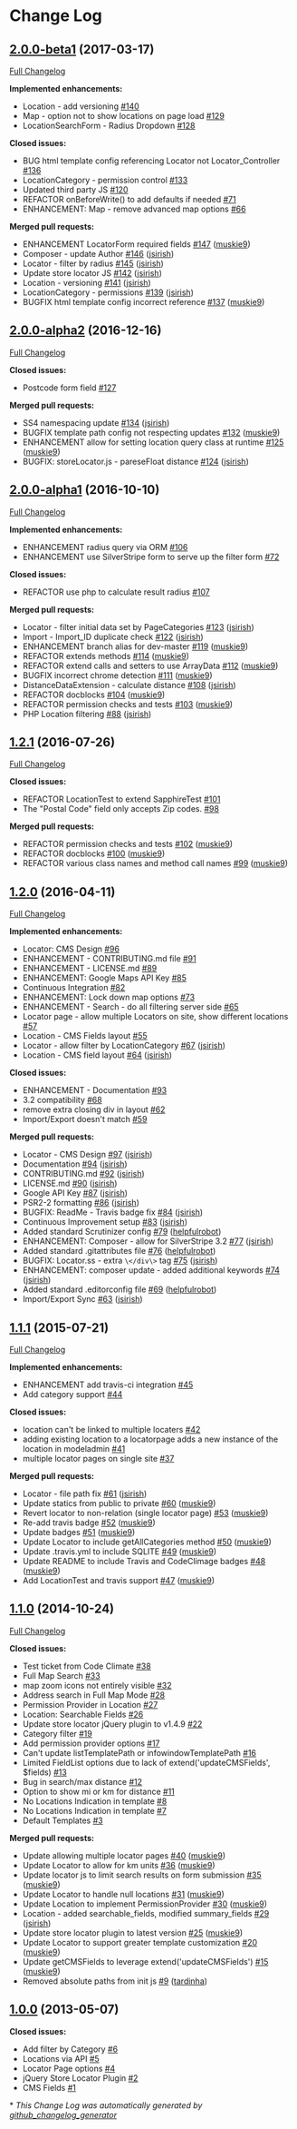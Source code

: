 # Change Log

## [2.0.0-beta1](https://github.com/dynamic/silverstripe-locator/tree/2.0.0-beta1) (2017-03-17)
[Full Changelog](https://github.com/dynamic/silverstripe-locator/compare/2.0.0-alpha2...2.0.0-beta1)

**Implemented enhancements:**

- Location - add versioning [\#140](https://github.com/dynamic/silverstripe-locator/issues/140)
- Map - option not to show locations on page load [\#129](https://github.com/dynamic/silverstripe-locator/issues/129)
- LocationSearchForm - Radius Dropdown [\#128](https://github.com/dynamic/silverstripe-locator/issues/128)

**Closed issues:**

- BUG html template config referencing Locator not Locator\_Controller [\#136](https://github.com/dynamic/silverstripe-locator/issues/136)
- LocationCategory - permission control [\#133](https://github.com/dynamic/silverstripe-locator/issues/133)
- Updated third party JS [\#120](https://github.com/dynamic/silverstripe-locator/issues/120)
- REFACTOR onBeforeWrite\(\) to add defaults if needed [\#71](https://github.com/dynamic/silverstripe-locator/issues/71)
- ENHANCEMENT: Map - remove advanced map options [\#66](https://github.com/dynamic/silverstripe-locator/issues/66)

**Merged pull requests:**

- ENHANCEMENT LocatorForm required fields [\#147](https://github.com/dynamic/silverstripe-locator/pull/147) ([muskie9](https://github.com/muskie9))
- Composer - update Author [\#146](https://github.com/dynamic/silverstripe-locator/pull/146) ([jsirish](https://github.com/jsirish))
- Locator - filter by radius [\#145](https://github.com/dynamic/silverstripe-locator/pull/145) ([jsirish](https://github.com/jsirish))
- Update store locator JS [\#142](https://github.com/dynamic/silverstripe-locator/pull/142) ([jsirish](https://github.com/jsirish))
- Location - versioning [\#141](https://github.com/dynamic/silverstripe-locator/pull/141) ([jsirish](https://github.com/jsirish))
- LocationCategory - permissions [\#139](https://github.com/dynamic/silverstripe-locator/pull/139) ([jsirish](https://github.com/jsirish))
- BUGFIX html template config incorrect reference [\#137](https://github.com/dynamic/silverstripe-locator/pull/137) ([muskie9](https://github.com/muskie9))

## [2.0.0-alpha2](https://github.com/dynamic/silverstripe-locator/tree/2.0.0-alpha2) (2016-12-16)
[Full Changelog](https://github.com/dynamic/silverstripe-locator/compare/2.0.0-alpha1...2.0.0-alpha2)

**Closed issues:**

- Postcode form field [\#127](https://github.com/dynamic/silverstripe-locator/issues/127)

**Merged pull requests:**

- SS4 namespacing update [\#134](https://github.com/dynamic/silverstripe-locator/pull/134) ([jsirish](https://github.com/jsirish))
- BUGFIX template path config not respecting updates [\#132](https://github.com/dynamic/silverstripe-locator/pull/132) ([muskie9](https://github.com/muskie9))
- ENHANCEMENT allow for setting location query class at runtime [\#125](https://github.com/dynamic/silverstripe-locator/pull/125) ([muskie9](https://github.com/muskie9))
- BUGFIX: storeLocator.js - pareseFloat distance [\#124](https://github.com/dynamic/silverstripe-locator/pull/124) ([jsirish](https://github.com/jsirish))

## [2.0.0-alpha1](https://github.com/dynamic/silverstripe-locator/tree/2.0.0-alpha1) (2016-10-10)
[Full Changelog](https://github.com/dynamic/silverstripe-locator/compare/1.2.1...2.0.0-alpha1)

**Implemented enhancements:**

- ENHANCEMENT radius query via ORM [\#106](https://github.com/dynamic/silverstripe-locator/issues/106)
- ENHANCEMENT use SilverStripe form to serve up the filter form [\#72](https://github.com/dynamic/silverstripe-locator/issues/72)

**Closed issues:**

- REFACTOR use php to calculate result radius [\#107](https://github.com/dynamic/silverstripe-locator/issues/107)

**Merged pull requests:**

- Locator - filter initial data set by PageCategories [\#123](https://github.com/dynamic/silverstripe-locator/pull/123) ([jsirish](https://github.com/jsirish))
- Import - Import\_ID duplicate check [\#122](https://github.com/dynamic/silverstripe-locator/pull/122) ([jsirish](https://github.com/jsirish))
- ENHANCEMENT branch alias for dev-master [\#119](https://github.com/dynamic/silverstripe-locator/pull/119) ([muskie9](https://github.com/muskie9))
- REFACTOR extends methods [\#114](https://github.com/dynamic/silverstripe-locator/pull/114) ([muskie9](https://github.com/muskie9))
- REFACTOR extend calls and setters to use ArrayData [\#112](https://github.com/dynamic/silverstripe-locator/pull/112) ([muskie9](https://github.com/muskie9))
- BUGFIX incorrect chrome detection [\#111](https://github.com/dynamic/silverstripe-locator/pull/111) ([muskie9](https://github.com/muskie9))
- DistanceDataExtension - calculate distance [\#108](https://github.com/dynamic/silverstripe-locator/pull/108) ([jsirish](https://github.com/jsirish))
- REFACTOR docblocks [\#104](https://github.com/dynamic/silverstripe-locator/pull/104) ([muskie9](https://github.com/muskie9))
- REFACTOR permission checks and tests [\#103](https://github.com/dynamic/silverstripe-locator/pull/103) ([muskie9](https://github.com/muskie9))
- PHP Location filtering [\#88](https://github.com/dynamic/silverstripe-locator/pull/88) ([jsirish](https://github.com/jsirish))

## [1.2.1](https://github.com/dynamic/silverstripe-locator/tree/1.2.1) (2016-07-26)
[Full Changelog](https://github.com/dynamic/silverstripe-locator/compare/1.2.0...1.2.1)

**Closed issues:**

- REFACTOR LocationTest to extend SapphireTest [\#101](https://github.com/dynamic/silverstripe-locator/issues/101)
- The "Postal Code" field only accepts Zip codes.  [\#98](https://github.com/dynamic/silverstripe-locator/issues/98)

**Merged pull requests:**

- REFACTOR permission checks and tests [\#102](https://github.com/dynamic/silverstripe-locator/pull/102) ([muskie9](https://github.com/muskie9))
- REFACTOR docblocks [\#100](https://github.com/dynamic/silverstripe-locator/pull/100) ([muskie9](https://github.com/muskie9))
- REFACTOR various class names and method call names [\#99](https://github.com/dynamic/silverstripe-locator/pull/99) ([muskie9](https://github.com/muskie9))

## [1.2.0](https://github.com/dynamic/silverstripe-locator/tree/1.2.0) (2016-04-11)
[Full Changelog](https://github.com/dynamic/silverstripe-locator/compare/1.1.1...1.2.0)

**Implemented enhancements:**

- Locator: CMS Design [\#96](https://github.com/dynamic/silverstripe-locator/issues/96)
- ENHANCEMENT - CONTRIBUTING.md file [\#91](https://github.com/dynamic/silverstripe-locator/issues/91)
- ENHANCEMENT - LICENSE.md [\#89](https://github.com/dynamic/silverstripe-locator/issues/89)
- ENHANCEMENT: Google Maps API Key [\#85](https://github.com/dynamic/silverstripe-locator/issues/85)
- Continuous Integration [\#82](https://github.com/dynamic/silverstripe-locator/issues/82)
- ENHANCEMENT: Lock down map options [\#73](https://github.com/dynamic/silverstripe-locator/issues/73)
- ENHANCEMENT - Search - do all filtering server side [\#65](https://github.com/dynamic/silverstripe-locator/issues/65)
- Locator page - allow multiple Locators on site, show different locations [\#57](https://github.com/dynamic/silverstripe-locator/issues/57)
- Location - CMS Fields layout [\#55](https://github.com/dynamic/silverstripe-locator/issues/55)
- Locator - allow filter by LocationCategory [\#67](https://github.com/dynamic/silverstripe-locator/pull/67) ([jsirish](https://github.com/jsirish))
- Location - CMS field layout [\#64](https://github.com/dynamic/silverstripe-locator/pull/64) ([jsirish](https://github.com/jsirish))

**Closed issues:**

- ENHANCEMENT - Documentation [\#93](https://github.com/dynamic/silverstripe-locator/issues/93)
- 3.2 compatibility  [\#68](https://github.com/dynamic/silverstripe-locator/issues/68)
- remove extra closing div in layout [\#62](https://github.com/dynamic/silverstripe-locator/issues/62)
- Import/Export doesn't match [\#59](https://github.com/dynamic/silverstripe-locator/issues/59)

**Merged pull requests:**

- Locator - CMS Design [\#97](https://github.com/dynamic/silverstripe-locator/pull/97) ([jsirish](https://github.com/jsirish))
- Documentation [\#94](https://github.com/dynamic/silverstripe-locator/pull/94) ([jsirish](https://github.com/jsirish))
- CONTRIBUTING.md [\#92](https://github.com/dynamic/silverstripe-locator/pull/92) ([jsirish](https://github.com/jsirish))
- LICENSE.md [\#90](https://github.com/dynamic/silverstripe-locator/pull/90) ([jsirish](https://github.com/jsirish))
- Google API Key [\#87](https://github.com/dynamic/silverstripe-locator/pull/87) ([jsirish](https://github.com/jsirish))
- PSR2-2 formatting [\#86](https://github.com/dynamic/silverstripe-locator/pull/86) ([jsirish](https://github.com/jsirish))
- BUGFIX: ReadMe - Travis badge fix [\#84](https://github.com/dynamic/silverstripe-locator/pull/84) ([jsirish](https://github.com/jsirish))
- Continuous Improvement setup [\#83](https://github.com/dynamic/silverstripe-locator/pull/83) ([jsirish](https://github.com/jsirish))
- Added standard Scrutinizer config [\#79](https://github.com/dynamic/silverstripe-locator/pull/79) ([helpfulrobot](https://github.com/helpfulrobot))
- ENHANCEMENT: Composer - allow for SilverStripe 3.2 [\#77](https://github.com/dynamic/silverstripe-locator/pull/77) ([jsirish](https://github.com/jsirish))
- Added standard .gitattributes file [\#76](https://github.com/dynamic/silverstripe-locator/pull/76) ([helpfulrobot](https://github.com/helpfulrobot))
- BUGFIX: Locator.ss - extra `\</div\>` tag [\#75](https://github.com/dynamic/silverstripe-locator/pull/75) ([jsirish](https://github.com/jsirish))
- ENHANCEMENT: composer update - added additional keywords [\#74](https://github.com/dynamic/silverstripe-locator/pull/74) ([jsirish](https://github.com/jsirish))
- Added standard .editorconfig file [\#69](https://github.com/dynamic/silverstripe-locator/pull/69) ([helpfulrobot](https://github.com/helpfulrobot))
- Import/Export Sync [\#63](https://github.com/dynamic/silverstripe-locator/pull/63) ([jsirish](https://github.com/jsirish))

## [1.1.1](https://github.com/dynamic/silverstripe-locator/tree/1.1.1) (2015-07-21)
[Full Changelog](https://github.com/dynamic/silverstripe-locator/compare/1.1.0...1.1.1)

**Implemented enhancements:**

- ENHANCEMENT add travis-ci integration [\#45](https://github.com/dynamic/silverstripe-locator/issues/45)
- Add category support [\#44](https://github.com/dynamic/silverstripe-locator/issues/44)

**Closed issues:**

- location can't be linked to multiple locaters [\#42](https://github.com/dynamic/silverstripe-locator/issues/42)
- adding existing location to a locatorpage adds a new instance of the location in modeladmin [\#41](https://github.com/dynamic/silverstripe-locator/issues/41)
- multiple locator pages on single site [\#37](https://github.com/dynamic/silverstripe-locator/issues/37)

**Merged pull requests:**

- Locator - file path fix [\#61](https://github.com/dynamic/silverstripe-locator/pull/61) ([jsirish](https://github.com/jsirish))
- Update statics from public to private [\#60](https://github.com/dynamic/silverstripe-locator/pull/60) ([muskie9](https://github.com/muskie9))
- Revert locator to non-relation \(single locator page\) [\#53](https://github.com/dynamic/silverstripe-locator/pull/53) ([muskie9](https://github.com/muskie9))
- Re-add travis badge [\#52](https://github.com/dynamic/silverstripe-locator/pull/52) ([muskie9](https://github.com/muskie9))
- Update badges [\#51](https://github.com/dynamic/silverstripe-locator/pull/51) ([muskie9](https://github.com/muskie9))
- Update Locator to include getAllCategories method [\#50](https://github.com/dynamic/silverstripe-locator/pull/50) ([muskie9](https://github.com/muskie9))
- Update .travis.yml to include SQLITE [\#49](https://github.com/dynamic/silverstripe-locator/pull/49) ([muskie9](https://github.com/muskie9))
- Update README to include Travis and CodeClimage badges [\#48](https://github.com/dynamic/silverstripe-locator/pull/48) ([muskie9](https://github.com/muskie9))
- Add LocationTest and travis support [\#47](https://github.com/dynamic/silverstripe-locator/pull/47) ([muskie9](https://github.com/muskie9))

## [1.1.0](https://github.com/dynamic/silverstripe-locator/tree/1.1.0) (2014-10-24)
[Full Changelog](https://github.com/dynamic/silverstripe-locator/compare/1.0.0...1.1.0)

**Closed issues:**

- Test ticket from Code Climate [\#38](https://github.com/dynamic/silverstripe-locator/issues/38)
- Full Map Search [\#33](https://github.com/dynamic/silverstripe-locator/issues/33)
- map zoom icons not entirely visible [\#32](https://github.com/dynamic/silverstripe-locator/issues/32)
- Address search in Full Map Mode [\#28](https://github.com/dynamic/silverstripe-locator/issues/28)
- Permission Provider in Location [\#27](https://github.com/dynamic/silverstripe-locator/issues/27)
- Location: Searchable Fields [\#26](https://github.com/dynamic/silverstripe-locator/issues/26)
- Update store locator jQuery plugin to v1.4.9 [\#22](https://github.com/dynamic/silverstripe-locator/issues/22)
- Category filter [\#19](https://github.com/dynamic/silverstripe-locator/issues/19)
- Add permission provider options [\#17](https://github.com/dynamic/silverstripe-locator/issues/17)
- Can't update listTemplatePath or infowindowTemplatePath [\#16](https://github.com/dynamic/silverstripe-locator/issues/16)
- Limited FieldList options due to lack of extend\('updateCMSFields', $fields\) [\#13](https://github.com/dynamic/silverstripe-locator/issues/13)
- Bug in search/max distance [\#12](https://github.com/dynamic/silverstripe-locator/issues/12)
- Option to show mi or km for distance [\#11](https://github.com/dynamic/silverstripe-locator/issues/11)
- No Locations Indication in template [\#8](https://github.com/dynamic/silverstripe-locator/issues/8)
- No Locations Indication in template [\#7](https://github.com/dynamic/silverstripe-locator/issues/7)
- Default Templates [\#3](https://github.com/dynamic/silverstripe-locator/issues/3)

**Merged pull requests:**

- Update allowing multiple locator pages [\#40](https://github.com/dynamic/silverstripe-locator/pull/40) ([muskie9](https://github.com/muskie9))
- Update Locator to allow for km units [\#36](https://github.com/dynamic/silverstripe-locator/pull/36) ([muskie9](https://github.com/muskie9))
- Update locator js to limit search results on form submission [\#35](https://github.com/dynamic/silverstripe-locator/pull/35) ([muskie9](https://github.com/muskie9))
- Update Locator to handle null locations [\#31](https://github.com/dynamic/silverstripe-locator/pull/31) ([muskie9](https://github.com/muskie9))
- Update Location to implement PermissionProvider [\#30](https://github.com/dynamic/silverstripe-locator/pull/30) ([muskie9](https://github.com/muskie9))
- Location - added searchable\_fields, modified summary\_fields [\#29](https://github.com/dynamic/silverstripe-locator/pull/29) ([jsirish](https://github.com/jsirish))
- Update store locator plugin to latest version [\#25](https://github.com/dynamic/silverstripe-locator/pull/25) ([muskie9](https://github.com/muskie9))
- Update Locator to support greater template customization [\#20](https://github.com/dynamic/silverstripe-locator/pull/20) ([muskie9](https://github.com/muskie9))
- Update getCMSFields to leverage extend\('updateCMSFields'\) [\#15](https://github.com/dynamic/silverstripe-locator/pull/15) ([muskie9](https://github.com/muskie9))
- Removed absolute paths from init js [\#9](https://github.com/dynamic/silverstripe-locator/pull/9) ([tardinha](https://github.com/tardinha))

## [1.0.0](https://github.com/dynamic/silverstripe-locator/tree/1.0.0) (2013-05-07)
**Closed issues:**

- Add filter by Category [\#6](https://github.com/dynamic/silverstripe-locator/issues/6)
- Locations via API [\#5](https://github.com/dynamic/silverstripe-locator/issues/5)
- Locator Page options [\#4](https://github.com/dynamic/silverstripe-locator/issues/4)
- jQuery Store Locator Plugin [\#2](https://github.com/dynamic/silverstripe-locator/issues/2)
- CMS Fields [\#1](https://github.com/dynamic/silverstripe-locator/issues/1)



\* *This Change Log was automatically generated by [github_changelog_generator](https://github.com/skywinder/Github-Changelog-Generator)*